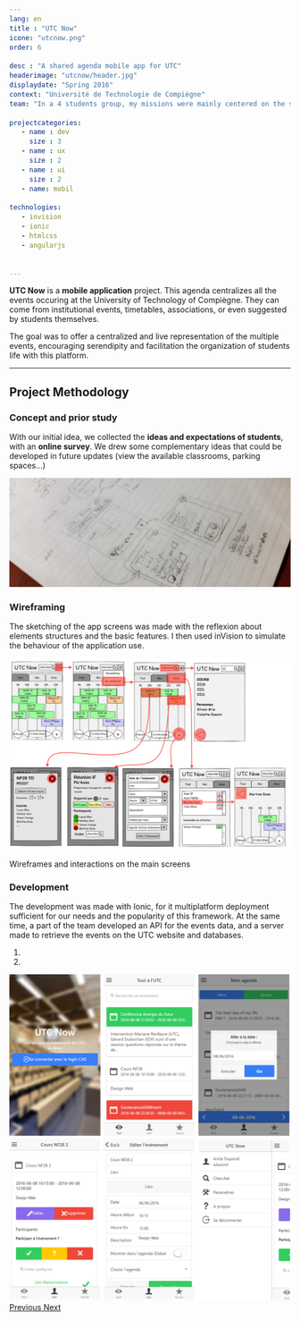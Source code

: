 ```yaml
---
lang: en
title : "UTC Now"
icone: "utcnow.png"
order: 6

desc : "A shared agenda mobile app for UTC"
headerimage: "utcnow/header.jpg"
displaydate: "Spring 2016"
context: "Université de Technologie de Compiègne"
team: "In a 4 students group, my missions were mainly centered on the sketching and structure of the app."

projectcategories:
   - name : dev
     size : 3
   - name : ux
     size : 2
   - name : ui
     size : 2
   - name: mobil

technologies:
   - invision
   - ionic
   - htmlcss
   - angularjs


---
```


**UTC Now** is a **mobile application** project. This agenda centralizes all the
events occuring at the University of Technology of Compiègne. They can come from
institutional events, timetables, associations, or even suggested by students themselves.

The goal was to offer a centralized and live representation of the multiple events,
encouraging serendipity and facilitation the organization of students life with this platform.

---

## Project Methodology

### Concept and prior study

With our initial idea, we collected the **ideas and expectations of students**,
with an **online survey**. We drew some complementary ideas that could be developed
in future updates (view the available classrooms, parking spaces...)

<img src="utcnow/notes.png" class="img-responsive" alt="Maquettes de l'appli">

### Wireframing
The sketching of the app screens was made with the reflexion about elements
structures and the basic features. I then used inVision to simulate the behaviour
of the application use.

<div class="thumbnail">
      <img src="utcnow/archi.png" class="img-responsive" alt="Maquettes de l'appli">
      <div class="caption">
        <p>Wireframes and interactions on the main screens</p>
      </div>
</div>

### Development
The development was made with Ionic, for it multiplatform deployment sufficient
for our needs and the popularity of this framework. At the same time, a part
of the team developed an API for the events data, and a server made to retrieve
the events on the UTC website and databases.

<div id="carousel-utcnow-final" class="carousel slide" data-ride="carousel">
  <!-- Indicators -->
  <ol class="carousel-indicators">
    <li data-target="#carousel-utcnow-final" data-slide-to="0" class="active"></li>
    <li data-target="#carousel-utcnow-final" data-slide-to="1"></li>
  </ol>

  <!-- Wrapper for slides -->
  <div class="carousel-inner" role="listbox">
    <div class="item active">
      <img src="utcnow/final1.png" alt="Aperçus de la réalisation">
      <div class="carousel-caption">
      </div>
    </div>
    <div class="item">
      <img src="utcnow/final2.png" alt="Aperçus de la réalisation">
      <div class="carousel-caption">
      </div>
    </div>
  </div>

  <!-- Controls -->
  <a class="left carousel-control" href="#carousel-utcnow-final" role="button" data-slide="prev">
    <span class="glyphicon glyphicon-chevron-left" aria-hidden="true"></span>
    <span class="sr-only">Previous</span>
  </a>
  <a class="right carousel-control" href="#carousel-utcnow-final" role="button" data-slide="next">
    <span class="glyphicon glyphicon-chevron-right" aria-hidden="true"></span>
    <span class="sr-only">Next</span>
  </a>
</div>
